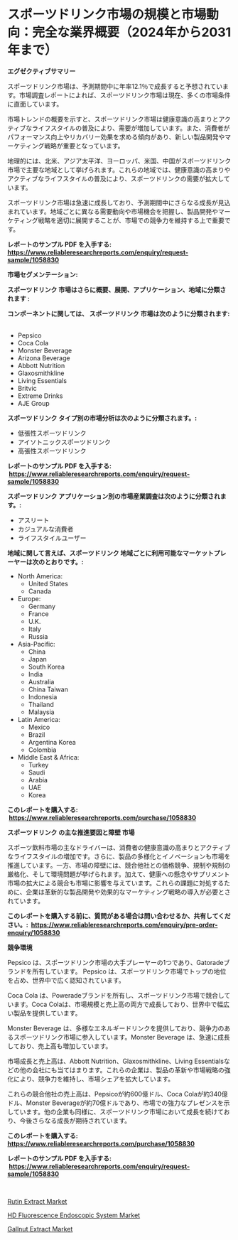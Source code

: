 <p><h1>スポーツドリンク市場の規模と市場動向：完全な業界概要（2024年から2031年まで）</h1></p><p><strong>エグゼクティブサマリー</strong></p>
<p><p>スポーツドリンク市場は、予測期間中に年率12.1％で成長すると予想されています。市場調査レポートによれば、スポーツドリンク市場は現在、多くの市場条件に直面しています。</p><p>市場トレンドの概要を示すと、スポーツドリンク市場は健康意識の高まりとアクティブなライフスタイルの普及により、需要が増加しています。また、消費者がパフォーマンス向上やリカバリー効果を求める傾向があり、新しい製品開発やマーケティング戦略が重要となっています。</p><p>地理的には、北米、アジア太平洋、ヨーロッパ、米国、中国がスポーツドリンク市場で主要な地域として挙げられます。これらの地域では、健康意識の高まりやアクティブなライフスタイルの普及により、スポーツドリンクの需要が拡大しています。</p><p>スポーツドリンク市場は急速に成長しており、予測期間中にさらなる成長が見込まれています。地域ごとに異なる需要動向や市場機会を把握し、製品開発やマーケティング戦略を適切に展開することが、市場での競争力を維持する上で重要です。</p></p>
<p><strong>レポートのサンプル PDF を入手する: <a href="https://www.reliableresearchreports.com/enquiry/request-sample/1058830">https://www.reliableresearchreports.com/enquiry/request-sample/1058830</a></strong></p>
<p><strong>市場セグメンテーション:</strong></p>
<p><strong> スポーツドリンク 市場はさらに概要、展開、アプリケーション、地域に分類されます :</strong></p>
<p><strong>コンポーネントに関しては、 スポーツドリンク 市場は次のように分類されます: &nbsp;</strong></p>
<p><ul><li>Pepsico</li><li>Coca Cola</li><li>Monster Beverage</li><li>Arizona Beverage</li><li>Abbott Nutrition</li><li>Glaxosmithkline</li><li>Living Essentials</li><li>Britvic</li><li>Extreme Drinks</li><li>AJE Group</li></ul></p>
<p><strong> スポーツドリンク タイプ別の市場分析は次のように分類されます。:</strong></p>
<p><ul><li>低張性スポーツドリンク</li><li>アイソトニックスポーツドリンク</li><li>高張性スポーツドリンク</li></ul></p>
<p><strong>レポートのサンプル PDF を入手する: &nbsp;<a href="https://www.reliableresearchreports.com/enquiry/request-sample/1058830">https://www.reliableresearchreports.com/enquiry/request-sample/1058830</a></strong></p>
<p><strong> スポーツドリンク アプリケーション別の市場産業調査は次のように分類されます。:</strong></p>
<p><ul><li>アスリート</li><li>カジュアルな消費者</li><li>ライフスタイルユーザー</li></ul></p>
<p><strong>地域に関して言えば、スポーツドリンク 地域ごとに利用可能なマーケットプレーヤーは次のとおりです。:</strong></p>
<p><ul>
    <li>
        North America:
        <ul>
            <li>United States</li>
            <li>Canada</li>
        </ul>
    </li>
    <li>
        Europe:
        <ul>
            <li>Germany</li>
            <li>France</li>
            <li>U.K.</li>
            <li>Italy</li>
            <li>Russia</li>
        </ul>
    </li>
    <li>
        Asia-Pacific:
        <ul>
            <li>China</li>
            <li>Japan</li>
            <li>South Korea</li>
            <li>India</li>
            <li>Australia</li>
            <li>China Taiwan</li>
            <li>Indonesia</li>
            <li>Thailand</li>
            <li>Malaysia</li>
        </ul>
    </li>
    <li>
        Latin America:
        <ul>
            <li>Mexico</li>
            <li>Brazil</li>
            <li>Argentina Korea</li>
            <li>Colombia</li>
        </ul>
    </li>
    <li>
        Middle East & Africa:
        <ul>
            <li>Turkey</li>
            <li>Saudi</li>
            <li>Arabia</li>
            <li>UAE</li>
            <li>Korea</li>
        </ul>
    </li>
    </ul></p>
<p><strong>このレポートを購入する: &nbsp;<a href="https://www.reliableresearchreports.com/purchase/1058830">https://www.reliableresearchreports.com/purchase/1058830</a></strong></p>
<p><strong>スポーツドリンク の主な推進要因と障壁 市場</strong></p>
<p><p>スポーツ飲料市場の主なドライバーは、消費者の健康意識の高まりとアクティブなライフスタイルの増加です。さらに、製品の多様化とイノベーションも市場を推進しています。一方、市場の障壁には、競合他社との価格競争、規制や規制の厳格化、そして環境問題が挙げられます。加えて、健康への懸念やサプリメント市場の拡大による競合も市場に影響を与えています。これらの課題に対処するために、企業は革新的な製品開発や効果的なマーケティング戦略の導入が必要とされています。</p></p>
<p><strong>このレポートを購入する前に、質問がある場合は問い合わせるか、共有してください。:&nbsp; <a href="https://www.reliableresearchreports.com/enquiry/pre-order-enquiry/1058830">https://www.reliableresearchreports.com/enquiry/pre-order-enquiry/1058830</a></strong></p>
<p><strong>競争環境</strong></p>
<p><p>Pepsico は、スポーツドリンク市場の大手プレーヤーの1つであり、Gatoradeブランドを所有しています。 Pepsico は、スポーツドリンク市場でトップの地位を占め、世界中で広く認知されています。</p><p>Coca Cola は、Poweradeブランドを所有し、スポーツドリンク市場で競合しています。Coca Colaは、市場規模と売上高の両方で成長しており、世界中で幅広い製品を提供しています。</p><p>Monster Beverage は、多様なエネルギードリンクを提供しており、競争力のあるスポーツドリンク市場に参入しています。Monster Beverage は、急速に成長しており、売上高も増加しています。</p><p>市場成長と売上高は、Abbott Nutrition、Glaxosmithkline、Living Essentialsなどの他の会社にも当てはまります。これらの企業は、製品の革新や市場戦略の強化により、競争力を維持し、市場シェアを拡大しています。</p><p>これらの競合他社の売上高は、Pepsicoが約600億ドル、Coca Colaが約340億ドル、Monster Beverageが約70億ドルであり、市場での強力なプレゼンスを示しています。他の企業も同様に、スポーツドリンク市場において成長を続けており、今後さらなる成長が期待されています。</p></p>
<p><strong>このレポートを購入する: &nbsp; <a href="https://www.reliableresearchreports.com/purchase/1058830">https://www.reliableresearchreports.com/purchase/1058830</a></strong></p>
<p><strong>レポートのサンプル PDF を入手する: &nbsp;<a href="https://www.reliableresearchreports.com/enquiry/request-sample/1058830">https://www.reliableresearchreports.com/enquiry/request-sample/1058830</a></strong><strong></strong></p>
<p>&nbsp;</p>
<p><p><a href="https://github.com/Airanohannonzb68e5pb53oc1/Market-Research-Report-List-1/blob/main/rutin-extract-market.md">Rutin Extract Market</a></p><p><a href="https://funky-papaya-cf4.notion.site/HD-Fluorescence-Endoscopic-System-Market-Size-Market-Share-and-Global-Market-Analysis-Report-2024--90313307cfaa4ce2a073b7c115a6c0ad">HD Fluorescence Endoscopic System Market</a></p><p><a href="https://github.com/fiixsa/Market-Research-Report-List-1/blob/main/gallnut-extract-market.md">Gallnut Extract Market</a></p></p>